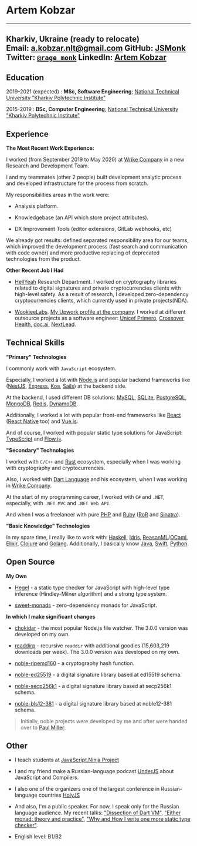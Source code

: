 Artem Kobzar
============

---------------------------------------------------------------
Kharkiv, Ukraine (ready to relocate)                    
Email:   [a.kobzar.nlt@gmail.com](mailto:a.kobzar.nlt@gmail.com)
GitHub:  [JSMonk](https://github.com/JSMonk)
Twitter: [`@rage_monk`](https://twitter.com/rage_monk)
LinkedIn: [Artem Kobzar](https://www.linkedin.com/in/artem-kobzar-b63576153/)
--------------------------------------------------------------

Education
---------

2019-2021 (expected)
:   **MSc, Software Engineering**; [National Technical University "Kharkiv Polytechnic Institute"](http://www.kpi.kharkov.ua/eng/)

2015-2019
:   **BSc, Computer Engineering**; [National Technical University "Kharkiv Polytechnic Institute"](http://www.kpi.kharkov.ua/eng/)


Experience
----------

**The Most Recent Work Experience:**

I worked (from September 2019 to May 2020) at [Wrike Company](https://www.wrike.com/) in a new Research and Development Team. 

I and my teammates (other 2 people) built development analytic process and developed infrastructure for the process from scratch.

My responsibilities areas in the work were:

* Analysis platform.

* Knowledgebase (an API which store project attributes).

* DX Improvement Tools (editor extensions, GitLab webhooks, etc)

We already got results: defined separated responsibility area for our teams, which improved the development process (fast search and communication with code owner) and more productive replacing of deprecated technologies from the product.

**Other Recent Job I Had**

* [HellYeah](https://hy.dev/) Research Department.
  I worked on cryptography libraries related to digital signatures and private cryptocurrencies clients with high-level safety.
  As a result of research, I developed zero-dependency cryptocurrencies clients, which currently used in private projects(NDA).

* [WookieeLabs](https://www.upwork.com/o/companies/~019c0fc838498df613/). 
  [My Upwork profile at the company](https://www.upwork.com/o/profiles/users/~01743ab09e751efe1c/). I worked at different outsource projects as a software engineer: [Unicef Primero](https://www.primero.org/), [Crossover Health](https://crossoverhealth.com/), [doc.ai](https://doc.ai/), [NextLead](https://www.nextlead.io/).


Technical Skills
--------------------

**"Primary" Technologies**

I commonly work with `JavaScript` ecosystem.

Especially, I worked a lot with [Node.js](https://nodejs.org/) and popular backend frameworks like ([NestJS](https://nestjs.com/), [Express](https://expressjs.com/ru/), [Koa](https://koajs.com/), [Sails](https://sailsjs.com/)) at the backend side.

At the backend, I used different DB solutions: [MySQL](https://www.mysql.com/), [SQLite](https://www.sqlite.org/), [PostgreSQL](https://www.postgresql.org/), [MongoDB](https://www.mongodb.com/), [Redis](https://redis.io/), [DynamoDB](https://aws.amazon.com/dynamodb).

Additionally, I worked a lot with popular front-end frameworks like [React](https://reactjs.org/) ([React Native](https://reactnative.dev/) too) and [Vue.js](https://vuejs.org/).

And of course, I worked with popular static type solutions for JavaScript: [TypeScript](https://www.typescriptlang.org/) and [Flow.js](https://flow.org/).

**"Secondary" Technologies**

I worked with `C/C++` and [Rust](https://www.rust-lang.org/) ecosystem, especially when I was working with cryptography and cryptocurrencies.

Also, I worked with [Dart Language](https://dart.dev/) and his ecosystem, when I was working in [Wrike Company](https://www.wrike.com/).

At the start of my programming career, I worked with `C#` and `.NET`, especially, with `.NET MVC` and `.NET Web API`.

And when I was a freelancer with pure [PHP](https://www.php.net/) and [Ruby](https://www.ruby-lang.org/ru/) ([RoR](https://rubyonrails.org/) and [Sinatra](http://sinatrarb.com/)).

**"Basic Knowledge" Technologies**

In my spare time, I really like to work with: [Haskell](https://www.haskell.org/), [Idris](https://www.idris-lang.org/), [ReasonML](https://reasonml.github.io/)/[OCaml](https://ocaml.org/), [Elixir](https://elixir-lang.org/), [Clojure](https://clojure.org/) and [Golang](https://golang.org/). Additionally, I basically know [Java](https://www.java.com), [Swift](https://www.apple.com/swift/), [Python](https://www.python.org/).

Open Source
--------------------

**My Own**

* [Hegel](https://github.com/JSMonk/hegel) - a static type checker for JavaScript with high-level type inference (Hindley-Milner algorithm) and a strong type system.

* [sweet-monads](https://github.com/JSMonk/sweet-monads) - zero-dependency monads for JavaScript.

**In which I make significant changes**

* [chokidar](https://github.com/paulmillr/chokidar) - the most popular Node.js file watcher. The 3.0.0 version was developed on my own.

* [readdirp](https://github.com/paulmillr/readdirp) - recursive `readdir` with additional goodies (15,603,219 downloads per week). The 3.0.0 version was developed on my own.

* [noble-ripemd160](https://github.com/paulmillr/noble-ripemd160) - a cryptography hash function.

* [noble-ed25519](https://github.com/paulmillr/noble-ed25519) - a digital signature library based at ed15519 schema.

* [noble-secp256k1](https://github.com/paulmillr/noble-secp256k1) - a digital signature library based at secp256k1 schema.

* [noble-bls12-381](https://github.com/paulmillr/noble-bls12-381) - a digital signature library based at noble12-381 schema.

> Initially, noble projects were developed by me and after were handed over to [Paul Miller](https://github.com/paulmillr):

Other
----------------------------------------

* I teach students at [JavaScript.Ninja Project](http://javascript.ninja/)

* I and my friend make a Russian-language podcast [UnderJS](https://underjs.ru/) about JavaScript and Compilers.

* I also one of the organizers one of the largest conference in Russian-language countries [HolyJS](https://holyjs.ru/) 

* And also, I'm a public speaker. For now, I speak only for the Russian language audience. My recent talks: ["Dissection of Dart VM"](https://www.youtube.com/watch?v=JKvmwOuqVWI), ["Either monad: theory and practice"](https://www.youtube.com/watch?v=S0cCjbWuvzk&t=39s), ["Why and How I write one more static type checker"](https://www.youtube.com/watch?v=GIHrPm_YAIc&t=1715s).

* English level: B1/B2
